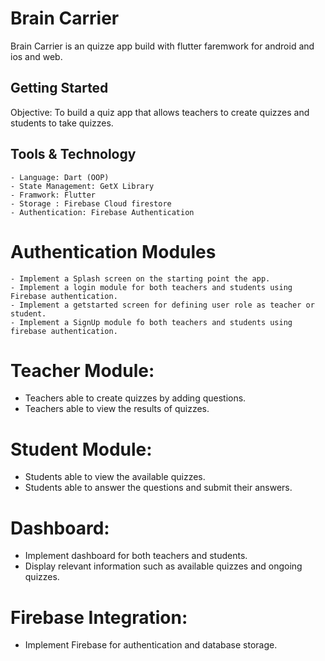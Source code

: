 # Brain Carrier

Brain Carrier is an quizze app build with flutter faremwork for android and ios and web.

## Getting Started
Objective: To build a quiz app that allows teachers to create quizzes and students to take quizzes.

## Tools & Technology

    - Language: Dart (OOP)
    - State Management: GetX Library
    - Framwork: Flutter
    - Storage : Firebase Cloud firestore
    - Authentication: Firebase Authentication

# Authentication Modules
    - Implement a Splash screen on the starting point the app.
    - Implement a login module for both teachers and students using Firebase authentication.
    - Implement a getstarted screen for defining user role as teacher or student.
    - Implement a SignUp module fo both teachers and students using firebase authentication.

# Teacher Module:

   - Teachers able to create quizzes by adding questions.
   - Teachers  able to view the results of quizzes.

# Student Module:

   - Students  able to view the available quizzes.
   - Students  able to answer the questions and submit their answers.

# Dashboard:

   - Implement dashboard for both teachers and students.
   - Display relevant information such as available quizzes and ongoing quizzes.

# Firebase Integration:
   - Implement Firebase for authentication and database storage.

 
    

